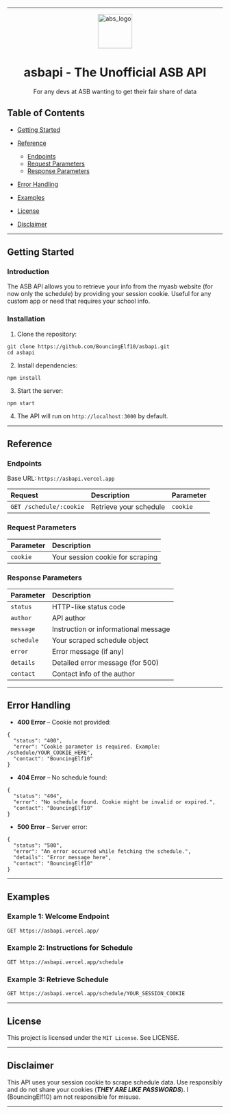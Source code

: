 
---

<p align="center"><img src="IMAGE" alt="abs_logo" width="80"></p>
<h1 align="center">asbapi - The Unofficial ASB API</h1>
<p align="center">For any devs at ASB wanting to get their fair share of data</p>

## Table of Contents

* [Getting Started](#getting-started)
* [Reference](#reference)

    * [Endpoints](#endpoints)
    * [Request Parameters](#request-parameters)
    * [Response Parameters](#response-parameters)
* [Error Handling](#error-handling)
* [Examples](#examples)
* [License](#license)
* [Disclaimer](#disclaimer)

---

## Getting Started

### Introduction

The ASB API allows you to retrieve your info from the myasb website (for now only the schedule) by providing your session cookie. Useful for any custom app or need that requires your school info.

### Installation

1. Clone the repository:

```
git clone https://github.com/BouncingElf10/asbapi.git
cd asbapi
```

2. Install dependencies:

```
npm install
```

3. Start the server:

```
npm start
```

4. The API will run on `http://localhost:3000` by default.

---

## Reference

### Endpoints

Base URL: `https://asbapi.vercel.app`

| Request                 | Description            | Parameter |
|:------------------------|:-----------------------|:----------|
| `GET /schedule/:cookie` | Retrieve your schedule | `cookie`  |

### Request Parameters

| Parameter | Description                      |
| :-------- | :------------------------------- |
| `cookie`  | Your session cookie for scraping |

### Response Parameters

| Parameter  | Description                          |
|:-----------|:-------------------------------------|
| `status`   | HTTP-like status code                |
| `author`   | API author                           |
| `message`  | Instruction or informational message |
| `schedule` | Your scraped schedule object         |
| `error`    | Error message (if any)               |
| `details`  | Detailed error message (for 500)     |
| `contact`  | Contact info of the author           |

---

## Error Handling

* **400 Error** – Cookie not provided:

```
{
  "status": "400",
  "error": "Cookie parameter is required. Example: /schedule/YOUR_COOKIE_HERE",
  "contact": "BouncingElf10"
}
```

* **404 Error** – No schedule found:

```
{
  "status": "404",
  "error": "No schedule found. Cookie might be invalid or expired.",
  "contact": "BouncingElf10"
}
```

* **500 Error** – Server error:

```
{
  "status": "500",
  "error": "An error occurred while fetching the schedule.",
  "details": "Error message here",
  "contact": "BouncingElf10"
}
```

---

## Examples

### Example 1: Welcome Endpoint

```http
GET https://asbapi.vercel.app/
```

### Example 2: Instructions for Schedule

```http
GET https://asbapi.vercel.app/schedule
```

### Example 3: Retrieve Schedule

```http
GET https://asbapi.vercel.app/schedule/YOUR_SESSION_COOKIE
```

---

## License

This project is licensed under the `MIT License`. See LICENSE.

---

## Disclaimer

This API uses your session cookie to scrape schedule data. Use responsibly and do not share your cookies (**_THEY ARE LIKE PASSWORDS_**). I (BouncingElf10) am not responsible for misuse.

---